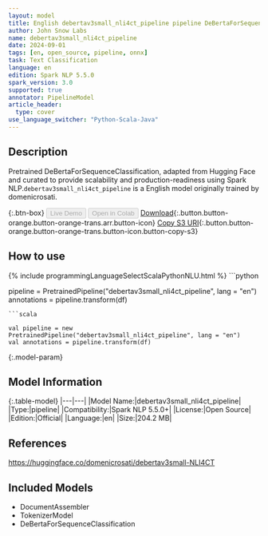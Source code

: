 ```yaml
---
layout: model
title: English debertav3small_nli4ct_pipeline pipeline DeBertaForSequenceClassification from domenicrosati
author: John Snow Labs
name: debertav3small_nli4ct_pipeline
date: 2024-09-01
tags: [en, open_source, pipeline, onnx]
task: Text Classification
language: en
edition: Spark NLP 5.5.0
spark_version: 3.0
supported: true
annotator: PipelineModel
article_header:
  type: cover
use_language_switcher: "Python-Scala-Java"
---
```


## Description

Pretrained DeBertaForSequenceClassification, adapted from Hugging Face and curated to provide scalability and production-readiness using Spark NLP.`debertav3small_nli4ct_pipeline` is a English model originally trained by domenicrosati.

{:.btn-box}
<button class="button button-orange" disabled>Live Demo</button>
<button class="button button-orange" disabled>Open in Colab</button>
[Download](https://s3.amazonaws.com/auxdata.johnsnowlabs.com/public/models/debertav3small_nli4ct_pipeline_en_5.5.0_3.0_1725208947008.zip){:.button.button-orange.button-orange-trans.arr.button-icon}
[Copy S3 URI](s3://auxdata.johnsnowlabs.com/public/models/debertav3small_nli4ct_pipeline_en_5.5.0_3.0_1725208947008.zip){:.button.button-orange.button-orange-trans.button-icon.button-copy-s3}

## How to use



<div class="tabs-box" markdown="1">
{% include programmingLanguageSelectScalaPythonNLU.html %}
```python

pipeline = PretrainedPipeline("debertav3small_nli4ct_pipeline", lang = "en")
annotations =  pipeline.transform(df)   

```
```scala

val pipeline = new PretrainedPipeline("debertav3small_nli4ct_pipeline", lang = "en")
val annotations = pipeline.transform(df)

```
</div>

{:.model-param}
## Model Information

{:.table-model}
|---|---|
|Model Name:|debertav3small_nli4ct_pipeline|
|Type:|pipeline|
|Compatibility:|Spark NLP 5.5.0+|
|License:|Open Source|
|Edition:|Official|
|Language:|en|
|Size:|204.2 MB|

## References

https://huggingface.co/domenicrosati/debertav3small-NLI4CT

## Included Models

- DocumentAssembler
- TokenizerModel
- DeBertaForSequenceClassification
